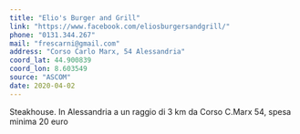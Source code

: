 ```yaml
---
title: "Elio's Burger and Grill"
link: "https://www.facebook.com/eliosburgersandgrill/"
phone: "0131.344.267"
mail: "frescarni@gmail.com"
address: "Corso Carlo Marx, 54 Alessandria"
coord_lat: 44.900839
coord_lon: 8.603549
source: "ASCOM"
date: 2020-04-02
---
```


Steakhouse. In Alessandria a un raggio di 3 km da Corso C.Marx 54, spesa minima 20 euro
